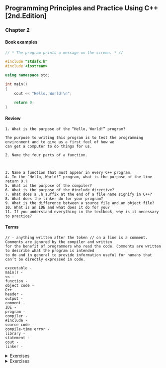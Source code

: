 ## Programming Principles and Practice Using C++ [2nd.Edition]

### Chapter 2

#### Book examples



``` cpp
// * The program prints a message on the screen. * //

#include "stdafx.h"
#include <iostream>

using namespace std;

int main()
{
    cout << "Hello, World!\n";

    return 0;
}
```

#### Review

```
1. What is the purpose of the “Hello, World!” program?

The purpose to writing this program is to test the programming environment and to give us a first feel of how we
can get a computer to do things for us.

2. Name the four parts of a function.



3. Name a function that must appear in every C++ program.
4. In the “Hello, World!” program, what is the purpose of the line return 0;?
5. What is the purpose of the compiler?
6. What is the purpose of the #include directive?
7. What does a .h suffix at the end of a file name signify in C++?
8. What does the linker do for your program?
9. What is the difference between a source file and an object file?
10. What is an IDE and what does it do for you?
11. If you understand everything in the textbook, why is it necessary to practice?
```

#### Terms

```
// - anything written after the token // on a line is a comment. Comments are ignored by the compiler and written
for the benefit of programmers who read the code. Comments are written to describe what the program is intended 
to do and in general to provide information useful for humans that can’t be directly expressed in code.

executable - 
main() - 
<< - 
function - 
object code - 
C++ - 
header - 
output - 
comment - 
IDE - 
program - 
compiler - 
#include - 
source code - 
compile-time error - 
library - 
statement - 
cout - 
linker - 
```

<details>
  <summary>Exercises</summary>
  Whatever
</details>

<details>
  <summary>Exercises</summary>
  Whatever
</details>


